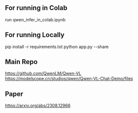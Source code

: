 ## For running in Colab
run qwen_infer_in_colab.ipynb

## For running Locally
pip install -r requirements.txt
python app.py --share

## Main Repo
https://github.com/QwenLM/Qwen-VL <br />
https://modelscope.cn/studios/qwen/Qwen-VL-Chat-Demo/files <br />

## Paper
https://arxiv.org/abs/2308.12966


